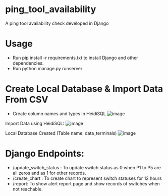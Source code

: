 # ping_tool_availability
A ping tool availability check developed in Django

# Usage
* Run pip install -r requirements.txt to install Django and other dependencies.
* Run python manage.py runserver

# Create Local Database & Import Data From CSV
* Create column names and types in HeidiSQL 
![image](https://user-images.githubusercontent.com/53460015/198984500-b62ca516-b37a-4b28-bdf6-0f12f729a490.png)

Import Data using HeidiSQL:
![image](https://user-images.githubusercontent.com/53460015/199002256-1b7a6f9b-22ae-4f68-a714-3c90de34a7c5.png)

Local Database Created (Table name: data_terminals)
![image](https://user-images.githubusercontent.com/53460015/199002426-e89d1b71-8958-4b69-b5b6-4f84feb545e1.png)



# Django Endpoints:
* /update_switch_status : To update switch status as 0 when P1 to P5 are all zeros and as 1 for other records.
* /create_chart : To create chart to represent switch statuses for 12 hours
* /report: To show alert report page and show records of switches when not reachable.
